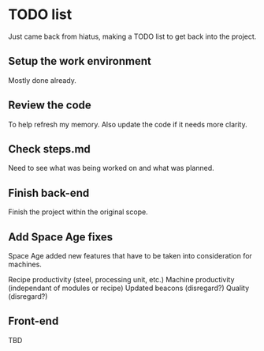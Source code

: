 # TODO list
Just came back from hiatus, making a TODO list to get back into the project.

## Setup the work environment
Mostly done already.

## Review the code
To help refresh my memory.
Also update the code if it needs more clarity.

## Check steps.md
Need to see what was being worked on and what was planned.

## Finish back-end
Finish the project within the original scope.

## Add Space Age fixes
Space Age added new features that have to be taken into consideration for machines.

Recipe productivity (steel, processing unit, etc.)
Machine productivity (independant of modules or recipe)
Updated beacons (disregard?)
Quality (disregard?)

## Front-end
TBD